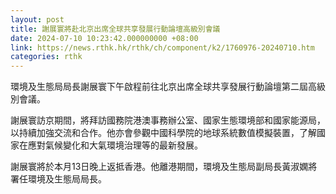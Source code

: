 ```yaml
---
layout: post
title: 謝展寰將赴北京出席全球共享發展行動論壇高級別會議
date: 2024-07-10 10:23:42.000000000 +08:00
link: https://news.rthk.hk/rthk/ch/component/k2/1760976-20240710.htm
categories: rthk
---
```


環境及生態局局長謝展寰下午啟程前往北京出席全球共享發展行動論壇第二屆高級別會議。
 
謝展寰訪京期間，將拜訪國務院港澳事務辦公室、國家生態環境部和國家能源局，以持續加強交流和合作。他亦會參觀中國科學院的地球系統數值模擬裝置，了解國家在應對氣候變化和大氣環境治理等的最新發展。
 
謝展寰將於本月13日晚上返抵香港。他離港期間，環境及生態局副局長黃淑嫻將署任環境及生態局局長。
